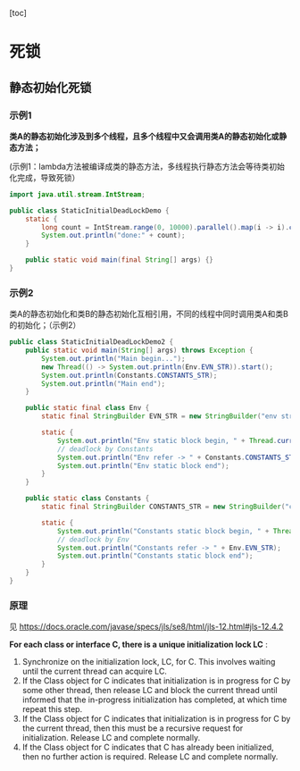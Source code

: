 [toc]

# 死锁

## 静态初始化死锁

### 示例1

**类A的静态初始化涉及到多个线程，且多个线程中又会调用类A的静态初始化或静态方法；**

(示例1：lambda方法被编译成类的静态方法，多线程执行静态方法会等待类初始化完成，导致死锁）

```java
import java.util.stream.IntStream;

public class StaticInitialDeadLockDemo {
    static {
        long count = IntStream.range(0, 10000).parallel().map(i -> i).count();
        System.out.println("done:" + count);
    }

    public static void main(final String[] args) {}
}

```

### 示例2

类A的静态初始化和类B的静态初始化互相引用，不同的线程中同时调用类A和类B的初始化；（示例2）

```java
public class StaticInitialDeadLockDemo2 {
    public static void main(String[] args) throws Exception {
        System.out.println("Main begin...");
        new Thread(() -> System.out.println(Env.EVN_STR)).start();
        System.out.println(Constants.CONSTANTS_STR);
        System.out.println("Main end");
    }

    public static final class Env {
        static final StringBuilder EVN_STR = new StringBuilder("env str");

        static {
            System.out.println("Env static block begin, " + Thread.currentThread());
            // deadlock by Constants
            System.out.println("Env refer -> " + Constants.CONSTANTS_STR);
            System.out.println("Env static block end");
        }
    }

    public static class Constants {
        static final StringBuilder CONSTANTS_STR = new StringBuilder("constants str");

        static {
            System.out.println("Constants static block begin, " + Thread.currentThread());
            // deadlock by Env
            System.out.println("Constants refer -> " + Env.EVN_STR);
            System.out.println("Constants static block end");
        }
    }
}
```

### 原理

 见 [https://docs.oracle.com/javase/specs/jls/se8/html/jls-12.html#jls-12.4.2      ](https://docs.oracle.com/javase/specs/jls/se8/html/jls-12.html#jls-12.4.2)

**For each class or interface C, there is a unique initialization lock LC** : 

1. Synchronize on the initialization lock, LC, for C. This involves waiting until the current thread can acquire LC.
2. If the Class object for C indicates that initialization is in progress for C by some other thread, then release LC and block the current thread until informed that the in-progress initialization has completed, at which time repeat this step.
3. If the Class object for C indicates that initialization is in progress for C by the current thread, then this must be a recursive request for initialization. Release LC and complete normally.
4. If the Class object for C indicates that C has already been initialized, then no further action is required. Release LC and complete normally.